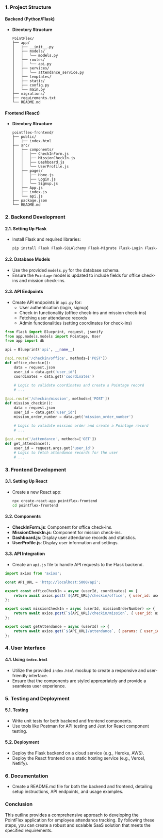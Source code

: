 ### 1. Project Structure

#### Backend (Python/Flask)
- **Directory Structure**
  ```
  PointFlex/
  ├── app/
  │   ├── __init__.py
  │   ├── models/
  │   │   └── models.py
  │   ├── routes/
  │   │   └── api.py
  │   ├── services/
  │   │   └── attendance_service.py
  │   ├── templates/
  │   ├── static/
  │   ├── config.py
  │   └── main.py
  ├── migrations/
  ├── requirements.txt
  └── README.md
  ```

#### Frontend (React)
- **Directory Structure**
  ```
  pointflex-frontend/
  ├── public/
  │   ├── index.html
  ├── src/
  │   ├── components/
  │   │   ├── CheckInForm.js
  │   │   ├── MissionCheckIn.js
  │   │   ├── Dashboard.js
  │   │   └── UserProfile.js
  │   ├── pages/
  │   │   ├── Home.js
  │   │   ├── Login.js
  │   │   └── Signup.js
  │   ├── App.js
  │   ├── index.js
  │   └── api.js
  ├── package.json
  └── README.md
  ```

### 2. Backend Development

#### 2.1. Setting Up Flask
- Install Flask and required libraries:
  ```bash
  pip install Flask Flask-SQLAlchemy Flask-Migrate Flask-Login Flask-Cors
  ```

#### 2.2. Database Models
- Use the provided `models.py` for the database schema.
- Ensure the `Pointage` model is updated to include fields for office check-ins and mission check-ins.

#### 2.3. API Endpoints
- Create API endpoints in `api.py` for:
  - User authentication (login, signup)
  - Check-in functionality (office check-ins and mission check-ins)
  - Fetching user attendance records
  - Admin functionalities (setting coordinates for check-ins)

```python
from flask import Blueprint, request, jsonify
from app.models.models import Pointage, User
from app import db

api = Blueprint('api', __name__)

@api.route('/checkin/office', methods=['POST'])
def office_checkin():
    data = request.json
    user_id = data.get('user_id')
    coordinates = data.get('coordinates')
    
    # Logic to validate coordinates and create a Pointage record
    # ...

@api.route('/checkin/mission', methods=['POST'])
def mission_checkin():
    data = request.json
    user_id = data.get('user_id')
    mission_order_number = data.get('mission_order_number')
    
    # Logic to validate mission order and create a Pointage record
    # ...

@api.route('/attendance', methods=['GET'])
def get_attendance():
    user_id = request.args.get('user_id')
    # Logic to fetch attendance records for the user
    # ...
```

### 3. Frontend Development

#### 3.1. Setting Up React
- Create a new React app:
  ```bash
  npx create-react-app pointflex-frontend
  cd pointflex-frontend
  ```

#### 3.2. Components
- **CheckInForm.js**: Component for office check-ins.
- **MissionCheckIn.js**: Component for mission check-ins.
- **Dashboard.js**: Display user attendance records and statistics.
- **UserProfile.js**: Display user information and settings.

#### 3.3. API Integration
- Create an `api.js` file to handle API requests to the Flask backend.

```javascript
import axios from 'axios';

const API_URL = 'http://localhost:5000/api';

export const officeCheckIn = async (userId, coordinates) => {
    return await axios.post(`${API_URL}/checkin/office`, { user_id: userId, coordinates });
};

export const missionCheckIn = async (userId, missionOrderNumber) => {
    return await axios.post(`${API_URL}/checkin/mission`, { user_id: userId, mission_order_number: missionOrderNumber });
};

export const getAttendance = async (userId) => {
    return await axios.get(`${API_URL}/attendance`, { params: { user_id: userId } });
};
```

### 4. User Interface

#### 4.1. Using `index.html`
- Utilize the provided `index.html` mockup to create a responsive and user-friendly interface.
- Ensure that the components are styled appropriately and provide a seamless user experience.

### 5. Testing and Deployment

#### 5.1. Testing
- Write unit tests for both backend and frontend components.
- Use tools like Postman for API testing and Jest for React component testing.

#### 5.2. Deployment
- Deploy the Flask backend on a cloud service (e.g., Heroku, AWS).
- Deploy the React frontend on a static hosting service (e.g., Vercel, Netlify).

### 6. Documentation
- Create a README.md file for both the backend and frontend, detailing setup instructions, API endpoints, and usage examples.

### Conclusion
This outline provides a comprehensive approach to developing the PointFlex application for employee attendance tracking. By following these steps, you can create a robust and scalable SaaS solution that meets the specified requirements.
